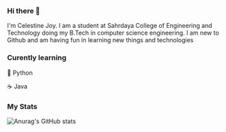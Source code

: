 ### Hi there 👋



I'm Celestine Joy. I am a student at Sahrdaya College of Engineering and Technology doing my B.Tech in computer science engineering. I am new to Github and am having fun in learning new things and technologies 


 ### Curently learning
<p> 🐍 Python
<p> ☕ Java
 
 ### My Stats
 
 ![Anurag's GitHub stats](https://github-readme-stats.vercel.app/api?username=Celestine-Joy)




